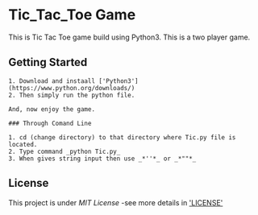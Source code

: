 # Tic_Tac_Toe Game

This is Tic Tac Toe game build using Python3. This is a two player game.

## Getting Started

	1. Download and instaall ['Python3'](https://www.python.org/downloads/)
	2. Then simply run the python file.

	And, now enjoy the game.
	
	### Through Comand Line
	
	1. cd (change directory) to that directory where Tic.py file is located.
	2. Type command _python Tic.py_
	3. When gives string input then use _*''*_ or _*""*_
	
## License

This project is under _MIT License_ -see more details in ['LICENSE'](https://github.com/codeslash21/Tic_Tac_Toe/blob/master/LICENSE)


